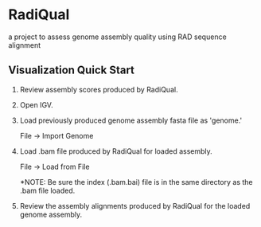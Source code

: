 RadiQual
========

a project to assess genome assembly quality using RAD sequence alignment

Visualization Quick Start
-------------------------

1. Review assembly scores produced by RadiQual.
2. Open IGV.
3. Load previously produced genome assembly fasta file as 'genome.'

    File -> Import Genome

4. Load .bam file produced by RadiQual for loaded assembly.

    File -> Load from File

    *NOTE: Be sure the index (.bam.bai) file is in the same directory as the .bam file loaded.

5. Review the assembly alignments produced by RadiQual for the loaded genome assembly.
